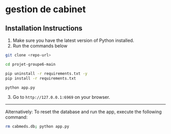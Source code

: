 # gestion de cabinet 

## Installation Instructions
1. Make sure you have the latest version of Python installed.
2. Run the commands below
```bash
git clone <repo-url>
```
```bash
cd projet-groupe6-main
```
```bash
pip uninstall -r requirements.txt -y
pip install -r requirements.txt
```
```bash
python app.py
```
3. Go to `http://127.0.0.1:6969` on your browser.

--------------------------------------------------------  

Alternatively: To reset the database and run the app, execute the following command:  
```bash
rm cabmeds.db; python app.py
```
